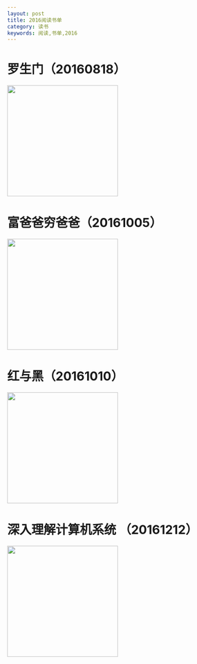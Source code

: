 ```yaml
---
layout: post
title: 2016阅读书单
category: 读书
keywords: 阅读,书单,2016
---
```


# 罗生门（20160818）

<img src="https://timgsa.baidu.com/timg?image&quality=80&size=b9999_10000&sec=1546797588273&di=b08cb1a59d078277b0f61eeceda91947&imgtype=0&src=http%3A%2F%2Fs6.sinaimg.cn%2Flarge%2F001Oj0KKzy7azs3hxSRb5%26690"  width="256">

# 富爸爸穷爸爸（20161005）

<img src="https://timgsa.baidu.com/timg?image&quality=80&size=b9999_10000&sec=1546797622462&di=34d8a13841d3df53da6ee5b2ec99f194&imgtype=0&src=http%3A%2F%2Fsinastorage.com%2Fstorage.caitou.sina.com.cn%2Fproducts%2F201711%2F84075e8880c7a36112b72168bfcb64a5.jpeg"  width="256">

# 红与黑（20161010）

<img src="https://gss2.bdstatic.com/9fo3dSag_xI4khGkpoWK1HF6hhy/baike/c0%3Dbaike80%2C5%2C5%2C80%2C26/sign=e3c9911d7bec54e755e1124cd851f035/43a7d933c895d1436fbdf80073f082025baf07cd.jpg"  width="256">

# 深入理解计算机系统 （20161212）

<img src="https://gss0.bdstatic.com/-4o3dSag_xI4khGkpoWK1HF6hhy/baike/c0%3Dbaike272%2C5%2C5%2C272%2C90/sign=4b416bb04f2309f7f362a54013676796/023b5bb5c9ea15ce32d89e2dbf003af33a87b2db.jpg"  width="256">
